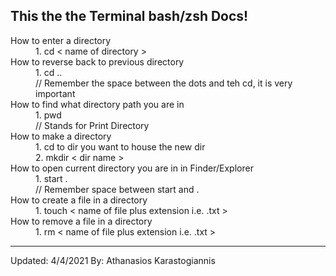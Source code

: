 This the the Terminal bash/zsh Docs!
------------------------------------

<dl>

<dt>How to enter a directory</dt>
<dd>1. cd < name of directory > </dd>

<dt>How to reverse back to previous directory</dt>
<dd>1. cd ..</dd>
<dd> // Remember the space between the dots and teh cd, it is very important</dd>

<dt>How to find what directory path you are in</dt>
<dd>1. pwd</dd>
<dd> // Stands for Print Directory</dd>

<dt>How to make a directory</dt>
<dd>1. cd to dir you want to house the new dir</dd>
<dd>2. mkdir < dir name > </dd>

<dt>How to open current directory you are in in Finder/Explorer</dt>
<dd>1. start .</dd>
<dd> // Remember space between start and .</dd>

<dt>How to create a file in a directory</dt>
<dd>1. touch < name of file plus extension i.e. .txt > </dd>

<dt>How to remove a file in a directory</dt>
<dd>1. rm < name of file plus extension i.e. .txt ></dd>

---------------------------------------
Updated: 4/4/2021
By: Athanasios Karastogiannis

